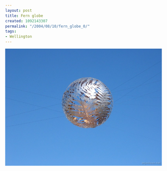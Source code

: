```yaml
---
layout: post
title: Fern globe
created: 1092143307
permalink: "/2004/08/10/fern_globe_0/"
tags:
- Wellington
---
```


<img src="/image/images/129_2990-1066.jpg"/>

